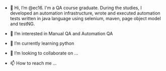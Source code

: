 - 👋 Hi, I’m @ec16. I'm a QA course graduate.
During the studies, I developed an automation infrastructure, wrote and executed automation tests written in java language using selenium, maven, page object model and testNG.

- 👀 I’m interested in Manual QA and Automation QA
- 🌱 I’m currently learning python
- 💞️ I’m looking to collaborate on ...
- 📫 How to reach me ...

<!---
ec16/ec16 is a ✨ special ✨ repository because its `README.md` (this file) appears on your GitHub profile.
You can click the Preview link to take a look at your changes.
--->
